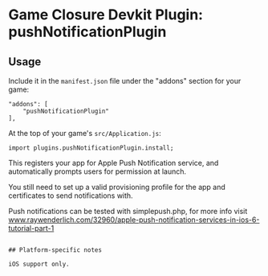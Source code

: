 # Game Closure Devkit Plugin: pushNotificationPlugin

## Usage

Include it in the `manifest.json` file under the "addons" section for your game:

~~~
"addons": [
	"pushNotificationPlugin"
],
~~~

At the top of your game's `src/Application.js`:

~~~
import plugins.pushNotificationPlugin.install;
~~~

This registers your app for Apple Push Notification service, and automatically prompts users for permission at launch.

You still need to set up a valid provisioning profile for the app and certificates to send notifications with.

Push notifications can be tested with simplepush.php, for more info visit www.raywenderlich.com/32960/apple-push-notification-services-in-ios-6-tutorial-part-1

~~~

## Platform-specific notes

iOS support only.